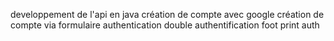 developpement de l'api en java 
création de compte avec google 
création de  compte via formulaire 
authentication 
double authentification 
foot print auth 
